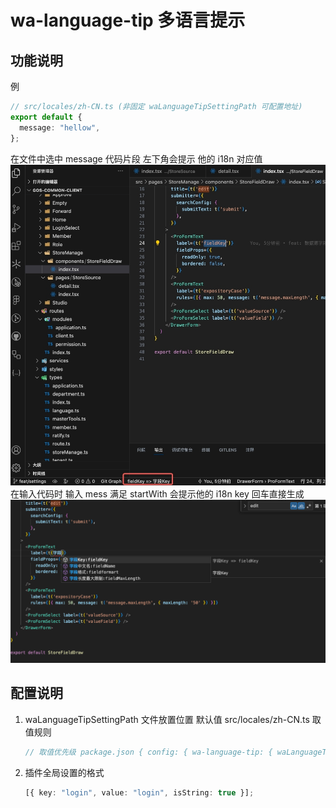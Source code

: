 # wa-language-tip 多语言提示

## 功能说明

例

```typescript
// src/locales/zh-CN.ts (非固定 waLanguageTipSettingPath 可配置地址)
export default {
  message: "hellow",
};
```

在文件中选中 message 代码片段 左下角会提示 他的 i18n 对应值
![image](./img/tip2.jpeg)
在输入代码时 输入 mess 满足 startWith 会提示他的 i18n key 回车直接生成
![image](./img/tip1.png)

## 配置说明

1. waLanguageTipSettingPath
   文件放置位置
   默认值 src/locales/zh-CN.ts
   取值规则
   ```typescript
   // 取值优先级 package.json { config: { wa-language-tip: { waLanguageTipSettingPath: '' } } } > 设置->插件
   ```
2. 插件全局设置的格式

   ```typescript
   [{ key: "login", value: "login", isString: true }];
   ```
